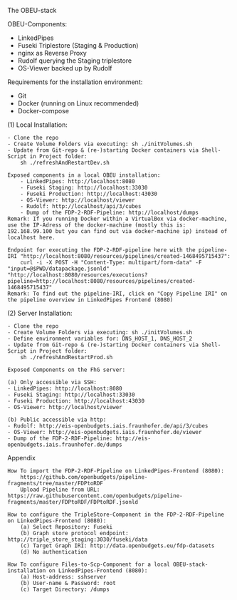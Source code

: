 The OBEU-stack

OBEU-Components:
- LinkedPipes
- Fuseki Triplestore (Staging & Production)
- nginx as Reverse Proxy
- Rudolf querying the Staging triplestore
- OS-Viewer backed up by Rudolf

Requirements for the installation environment:
- Git
- Docker (running on Linux recommended)
- Docker-compose

(1) Local Installation:
    
    - Clone the repo
    - Create Volume Folders via executing: sh ./initVolumes.sh
    - Update from Git-repo & (re-)starting Docker containers via Shell-Script in Project folder:
        sh ./refreshAndRestartDev.sh
    
    Exposed components in a local OBEU installation:
        - LinkedPipes: http://localhost:8080
        - Fuseki Staging: http://localhost:33030
        - Fuseki Production: http://localhost:43030
        - OS-Viewer: http://localhost/viewer
        - Rudolf: http://localhost/api/3/cubes
        - Dump of the FDP-2-RDF-Pipeline: http://localhost/dumps
    Remark: If you running Docker within a VirtualBox via docker-machine, use the IP-Adress of the docker-machine (mostly this is: 192.168.99.100 but you can find out via docker-machine ip) instead of localhost here.
    
    Endpoint for executing the FDP-2-RDF-pipeline here with the pipeline-IRI "http://localhost:8080/resources/pipelines/created-1468495715437":
        curl -i -X POST -H "Content-Type: multipart/form-data" -F "input=@$PWD/datapackage.jsonld" "http://localhost:8080/resources/executions?pipeline=http://localhost:8080/resources/pipelines/created-1468495715437"
    Remark: To find out the pipeline-IRI, click on "Copy Pipeline IRI" on the pipeline overview in LinkedPipes Frontend (8080)

(2) Server Installation:
    
    - Clone the repo
    - Create Volume Folders via executing: sh ./initVolumes.sh
    - Define environment variables for: DNS_HOST_1, DNS_HOST_2
    - Update from Git-repo & (re-)starting Docker containers via Shell-Script in Project folder:
        sh ./refreshAndRestartProd.sh

    Exposed Components on the FhG server:

    (a) Only accessible via SSH:
    - LinkedPipes: http://localhost:8080
    - Fuseki Staging: http://localhost:33030
    - Fuseki Production: http://localhost:43030
    - OS-Viewer: http://localhost/viewer

    (b) Public accessible via http:
    - Rudolf: http://eis-openbudgets.iais.fraunhofer.de/api/3/cubes
    - OS-Viewer: http://eis-openbudgets.iais.fraunhofer.de/viewer
    - Dump of the FDP-2-RDF-Pipeline: http://eis-openbudgets.iais.fraunhofer.de/dumps

Appendix

    How To import the FDP-2-RDF-Pipeline on LinkedPipes-Frontend (8080):
        https://github.com/openbudgets/pipeline-fragments/tree/master/FDPtoRDF
        Upload Pipeline from URL: https://raw.githubusercontent.com/openbudgets/pipeline-fragments/master/FDPtoRDF/FDPtoRDF.jsonld
    
    How to configure the TripleStore-Component in the FDP-2-RDF-Pipeline on LinkedPipes-Frontend (8080):
        (a) Select Repository: Fuseki
        (b) Graph store protocol endpoint: http://triple_store_staging:3030/fuseki/data
        (c) Target Graph IRI: http://data.openbudgets.eu/fdp-datasets
        (d) No authentication

    How To configure Files-to-Scp-Component for a local OBEU-stack-installation on LinkedPipes-Frontend (8080):
        (a) Host-address: sshserver
        (b) User-name & Password: root
        (c) Target Directory: /dumps


